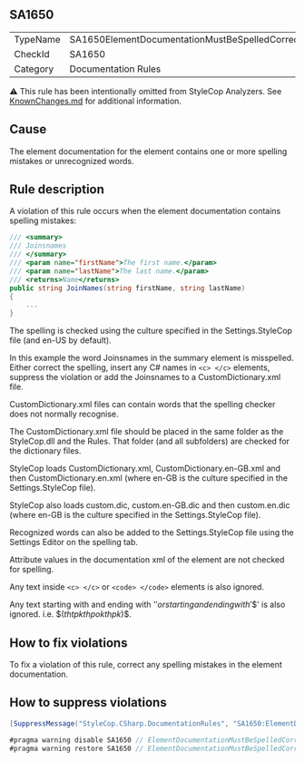 ﻿## SA1650

<table>
<tr>
  <td>TypeName</td>
  <td>SA1650ElementDocumentationMustBeSpelledCorrectly</td>
</tr>
<tr>
  <td>CheckId</td>
  <td>SA1650</td>
</tr>
<tr>
  <td>Category</td>
  <td>Documentation Rules</td>
</tr>
</table>

:warning: This rule has been intentionally omitted from StyleCop Analyzers. See [KnownChanges.md](KnownChanges.md) for
additional information.

## Cause

The element documentation for the element contains one or more spelling mistakes or unrecognized words.

## Rule description

A violation of this rule occurs when the element documentation contains spelling mistakes:

```csharp
/// <summary>
/// Joinsnames
/// </summary>
/// <param name="firstName">The first name.</param>
/// <param name="lastName">The last name.</param>
/// <returns>Name</returns>
public string JoinNames(string firstName, string lastName)
{
    ...
}
```

The spelling is checked using the culture specified in the Settings.StyleCop file (and en-US by default).

In this example the word Joinsnames in the summary element is misspelled. Either correct the spelling, insert any C# names in `<c> </c>` elements, suppress the violation or add the Joinsnames to a CustomDictionary.xml file.

CustomDictionary.xml files can contain words that the spelling checker does not normally recognise.

The CustomDictionary.xml file should be placed in the same folder as the StyleCop.dll and the Rules. That folder (and all subfolders) are checked for the dictionary files.

StyleCop loads CustomDictionary.xml, CustomDictionary.en-GB.xml and then CustomDictionary.en.xml (where en-GB is the culture specified in the Settings.StyleCop file).

StyleCop also loads custom.dic, custom.en-GB.dic and then custom.en.dic (where en-GB is the culture specified in the Settings.StyleCop file).

Recognized words can also be added to the Settings.StyleCop file using the Settings Editor on the spelling tab.

Attribute values in the documentation xml of the element are not checked for spelling.

Any text inside `<c> </c>` or `<code> </code>` elements is also ignored.

Any text starting with and ending with '$' or starting and ending with '$$' is also ignored. i.e. $$(thtp kthpo kthpk)$\$.

## How to fix violations

To fix a violation of this rule, correct any spelling mistakes in the element documentation.

## How to suppress violations

```csharp
[SuppressMessage("StyleCop.CSharp.DocumentationRules", "SA1650:ElementDocumentationMustBeSpelledCorrectly", Justification = "Reviewed.")]
```

```csharp
#pragma warning disable SA1650 // ElementDocumentationMustBeSpelledCorrectly
#pragma warning restore SA1650 // ElementDocumentationMustBeSpelledCorrectly
```
